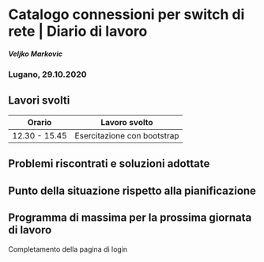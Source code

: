 # Catalogo connessioni per switch di rete | Diario di lavoro
##### Veljko Markovic
### Lugano, 29.10.2020

## Lavori svolti


|Orario        |Lavoro svolto                 |
|--------------|------------------------------|
|12.30 - 15.45      |Esercitazione con bootstrap      |


##  Problemi riscontrati e soluzioni adottate


##  Punto della situazione rispetto alla pianificazione


## Programma di massima per la prossima giornata di lavoro
Completamento della pagina di login